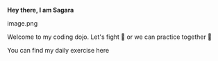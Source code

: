 **Hey there, I am Sagara**

image.png

Welcome to my coding dojo. Let's fight 🥷 or we can practice together 🙏

You can find my daily exercise here